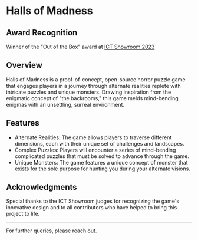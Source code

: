 # Halls of Madness
## Award Recognition
Winner of the "Out of the Box" award at [ICT Showroom 2023](https://www.ictshowroom.fi/2023-event/)

## Overview
Halls of Madness is a proof-of-concept, open-source horror puzzle game that engages players in a journey through alternate realities replete with intricate puzzles and unique monsters. Drawing inspiration from the enigmatic concept of "the backrooms," this game melds mind-bending enigmas with an unsettling, surreal environment.

## Features
- Alternate Realities: The game allows players to traverse different dimensions, each with their unique set of challenges and landscapes.
- Complex Puzzles: Players will encounter a series of mind-bending complicated puzzles that must be solved to advance through the game.
- Unique Monsters: The game features a unique concept of monster that exists for the sole purpose for hunting you during your alternate visions.

## Acknowledgments
Special thanks to the ICT Showroom judges for recognizing the game's innovative design and to all contributors who have helped to bring this project to life.

-----------

For further queries, please reach out.
